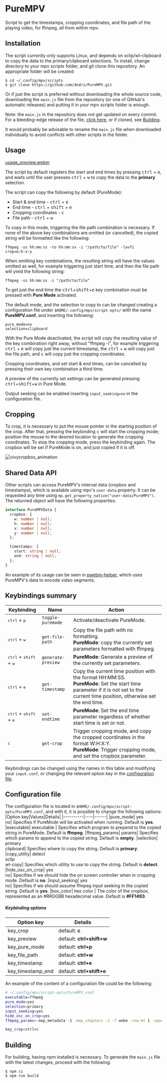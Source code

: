 # PureMPV

Script to get the timestamps, cropping coordinates, and file path of the playing video, for ffmpeg, all from within mpv.

## Installation
The script currently only supports Linux, and depends on xclip/wl-clipboard to copy the data to the primary/clipboard selections. To install, change directory to your mpv scripts folder, and git clone this repository. An appropriate folder will be created:
```console
$ cd ~/.config/mpv/scripts
$ git clone https://github.com/4ndrs/PureMPV.git
```

Or if just the script is preferred without downloading the whole source code, downloading the ```main.js``` file from the repository (or one of GitHub's automatic releases) and putting it in your mpv scripts folder is enough.

Note: the ```main.js``` in the repository does not get updated on every commit. For a bleeding-edge release of the file, [click here](https://github.com/4ndrs/PureMPV/releases/download/bleeding-edge/main.js), or if cloned, see [Building](#building).

It would probably be advisable to rename the ```main.js``` file when downloaded individually to avoid conflicts with other scripts in the folder.

## Usage

[usage_preview.webm](https://user-images.githubusercontent.com/31898900/202451097-d03b39ef-9661-46d9-8afc-a68b6b85c614.webm)


The script by default registers the start and end times by pressing <kbd>ctrl</kbd> + <kbd>e</kbd>, and waits until the user presses <kbd>ctrl</kbd> + <kbd>w</kbd> to copy the data to the **primary** selection.

The script can copy the following by default (PureMode):

- Start & end time - <kbd>ctrl</kbd> + <kbd>e</kbd>
- End time - <kbd>ctrl</kbd> + <kbd>shift</kbd> + <kbd>e</kbd>
- Cropping coordinates - <kbd>c</kbd>
- File path - <kbd>ctrl</kbd> + <kbd>w</kbd>

To copy in this mode, triggering the file path combination is necessary. If none of the above key combinations are omitted (or cancelled), the copied string will be formatted like the following:
```console
ffmpeg -ss hh:mm:ss -to hh:mm:ss -i "/path/to/file" -lavfi crop=w:h:x:y
```
When omitting key combinations, the resulting string will have the values omitted as well, for example triggering just start time, and then the file path will yield the following string:
```console
ffmpeg -ss hh:mm:ss -i "/path/to/file"
```

To get just the end time the <kbd>ctrl</kbd>+<kbd>shift</kbd>+<kbd>e</kbd> key combination must be pressed with **Pure Mode** activated.

The default mode, and the selection to copy to can be changed creating a configuration file under ```$HOME/.config/mpv/script-opts/``` with the name **PureMPV.conf**, and inserting the following:
```console
pure_mode=no
selection=clipboard
```
With the Pure Mode deactivated, the script will copy the resulting value of the key combination right away, without "ffmpeg -i", for example triggering <kbd>ctrl</kbd> + <kbd>e</kbd> will copy just the current timestamp, the <kbd>ctrl</kbd> + <kbd>w</kbd> will copy just the file path, and <kbd>c</kbd> will copy just the cropping coordinates.

Cropping coordinates, and set start & end times, can be cancelled by pressing their own key combination a third time.

A preview of the currently set settings can be generated pressing <kbd>ctrl</kbd>+<kbd>shift</kbd>+<kbd>w</kbd> in Pure Mode.

Output seeking can be enabled inserting ```input_seeking=no``` in the configuration file.

## Cropping
To crop, it is necessary to put the mouse pointer in the starting position of the crop. After that, pressing the keybinding <kbd>c</kbd> will start the cropping mode; position the mouse to the desired location to generate the cropping coordinates. To stop the cropping mode, press the keybinding again. The cropbox will be set if PureMode is on, and just copied if it is off.

![vivycropbox_animation](https://user-images.githubusercontent.com/31898900/185887111-207cfa6b-610f-4952-a07e-58adafe7a3f9.gif)

## Shared Data API
Other scripts can access PureMPV's internal data (cropbox and timestamps), which is available using mpv's `user-data` property. It can be requested any time using `mp.get_property_native("user-data/PureMPV")`. The returned object will have the following properties:

```typescript
interface PureMPVData {
  cropbox: {
    w: number | null;
    h: number | null;
    x: number | null;
    y: number | null;
  };

  timestamps: {
    start: string | null;
    end: string | null;
  };
}
````

An example of its usage can be seen in [pwebm-helper](https://github.com/4ndrs/pwebm-helper), which uses PureMPV's data to encode video segments.

## Keybindings summary
|Keybinding|Name|Action|
|----------|----|------|
|<kbd>ctrl</kbd> + <kbd>p</kbd>| ```toggle-puremode```| Activate/deactivate PureMode.
|<kbd>ctrl</kbd> + <kbd>w</kbd>| ```get-file-path```| Copy the file path with no formatting. <br />**PureMode**: copy the currently set parameters formatted with ffmpeg.
|<kbd>ctrl</kbd> + <kbd>shift</kbd> + <kbd>w</kbd>| ```generate-preview```| **PureMode**: Generate a preview of the currently set parameters.
|<kbd>ctrl</kbd> + <kbd>e</kbd>| ```get-timestamp```| Copy the current time position with the format HH:MM:SS. <br />**PureMode**: Set the start time parameter if it is not set to the current time position, otherwise set the end time.
|<kbd>ctrl</kbd> + <kbd>shift</kbd> + <kbd>e</kbd>| ```set-endtime```| **PureMode**: Set the end time parameter regardless of whether start time is set or not.
|<kbd>c</kbd>| ```get-crop```| Trigger cropping mode, and copy the cropped coordinates in the format W:H:X:Y.  <br />**PureMode**: Trigger cropping mode, and set the cropbox parameter.

Keybindings can be changed using the names in this table and modifying your `input.conf`, or changing the relevant option key in the [configuration file](#configuration-file).

## Configuration file

The configuration file is located in ```$HOME/.config/mpv/script-opts/PureMPV.conf```, and with it, it is possible to change the following options:
|Option key|Values|Details|
|----------|----|------|
|pure_mode| yes<br>no| Specifies if PureMode will be activated when running. Default is **yes**.
|executable| executable | Specifies which program to prepend to the copied string in PureMode. Default is **ffmpeg**.
|ffmpeg_params| params| Specifies which params to append to the copied string. Default is **empty**.
|selection| primary<br>clipboard| Specifies where to copy the string. Default is **primary**.
|copy_utility| detect<br>xclip<br>wl-copy| Specifies which utility to use to copy the string. Default is **detect**.
|hide_osc_on_crop| yes<br>no| Specifies if we should hide the on screen controller when in cropping mode. Default is **no**.
|input_seeking| yes<br>no| Specifies if we should assume ffmpeg input seeking in the copied string. Default is **yes**.
|box_color| hex color | The color of the cropbox, represented as an #RRGGBB hexadecimal value. Default is **#FF1493**.


##### Keybinding options
|Option key|Details|
|----------|------|
|key_crop|  default: **c**
|key_preview|  default: **ctrl+shift+w**
|key_pure_mode|  default: **ctrl+p**
|key_file_path|  default: **ctrl+w**
|key_timestamp|  default: **ctrl+e**
|key_timestamp_end|  default: **ctrl+shift+e**

An example of the content of a configuration file could be the following:
```bash
# ~/.config/mpv/script-opts/PureMPV.conf
executable=ffmpeg
pure_mode=yes
selection=primary
input_seeking=yes
hide_osc_on_crop=yes
ffmpeg_params=-map_metadata -1 -map_chapters -1 -f webm -row-mt 1 -speed 0 -c:v libvpx-vp9 -map 0:v -crf 10 -b:v 0 -pass 1 /dev/null -y&&\

key_crop=ctrl+c
```


## Building

For building, having npm installed is necessary. To generate the ```main.js``` file with the latest changes, proceed with the following:

```console
$ npm ci
$ npm run build
```
